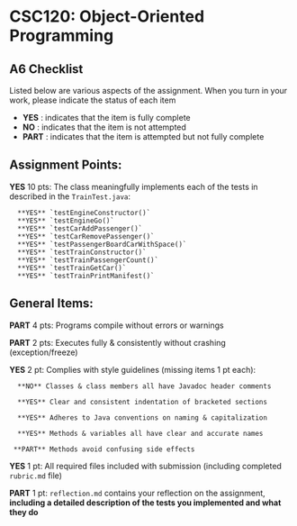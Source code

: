 # CSC120: Object-Oriented Programming
## A6 Checklist

Listed below are various aspects of the assignment.  When you turn in your work, please indicate the status of each item

- **YES** : indicates that the item is fully complete
- **NO** : indicates that the item is not attempted
- **PART** : indicates that the item is attempted but not fully complete


## Assignment Points:

**YES** 10 pts: The class meaningfully implements each of the tests in described in the `TrainTest.java`:

      **YES** `testEngineConstructor()`
      **YES** `testEngineGo()`
      **YES** `testCarAddPassenger()`
      **YES** `testCarRemovePassenger()`
      **YES** `testPassengerBoardCarWithSpace()`
      **YES** `testTrainConstructor()`
      **YES** `testTrainPassengerCount()`
      **YES** `testTrainGetCar()`
      **YES** `testTrainPrintManifest()`

## General Items:

**PART** 4 pts: Programs compile without errors or warnings

**PART** 2 pts: Executes fully & consistently without crashing (exception/freeze)

**YES** 2 pt: Complies with style guidelines (missing items 1 pt each):

      **NO** Classes & class members all have Javadoc header comments

      **YES** Clear and consistent indentation of bracketed sections

      **YES** Adheres to Java conventions on naming & capitalization

      **YES** Methods & variables all have clear and accurate names

     **PART** Methods avoid confusing side effects

**YES** 1 pt: All required files included with submission (including completed `rubric.md` file)

**PART** 1 pt: `reflection.md` contains your reflection on the assignment, **including a detailed description of the tests you implemented and what they do**
